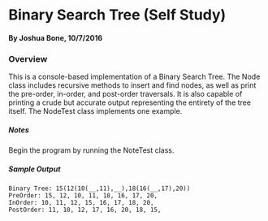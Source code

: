 # Binary Search Tree (Self Study)
#### By Joshua Bone, 10/7/2016


### Overview
This is a console-based implementation of a Binary Search Tree. The Node class includes recursive methods to insert and find nodes, as well as print the pre-order, in-order, and post-order traversals. It is also capable of printing a crude but accurate output representing the entirety of the tree itself. The NodeTest class implements one example.

##### Notes
Begin the program by running the NoteTest class.

##### Sample Output
```
Binary Tree: 15(12(10(__,11),__),18(16(__,17),20))
PreOrder: 15, 12, 10, 11, 18, 16, 17, 20, 
InOrder: 10, 11, 12, 15, 16, 17, 18, 20, 
PostOrder: 11, 10, 12, 17, 16, 20, 18, 15, 
```
